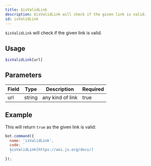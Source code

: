 ```yaml
---
title: $isValidLink 
description: $isValidLink will check if the given link is valid.
id: isValidLink
---
```


`$isValidLink` will check if the given link is valid.

## Usage

```php
$isValidLink[url]
```

## Parameters 


| Field | Type   | Description      | Required |
| ----- | ------ | ---------------- | -------- |
| url   | string | any kind of link | true      |


## Example

This will return `true` as the given link is valid:

```javascript
bot.command({
  name: 'isValidLink',
  code: `
  $isValidLink[https://aoi.js.org/docs/]
  `
});
```
